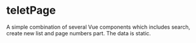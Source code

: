 # teletPage
A simple combination of several Vue components which includes search, create new list and page numbers part. 
The data is static.
